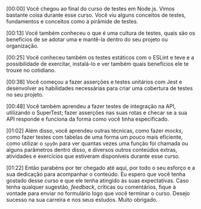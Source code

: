 [00:00] Você chegou ao final do curso de testes em Node.js. Vimos bastante coisa durante esse curso. Você viu alguns conceitos de testes, fundamentos e conceitos como a pirâmide de testes.

[00:13] Você também conheceu o que é uma cultura de testes, quais são os benefícios de se adotar uma e mantê-la dentro do seu projeto ou organização.

[00:25] Você conheceu também os testes estáticos com o ESLint e teve e a possibilidade de exercitar, instalá-lo e ver também quais benefícios ele te trouxe no cotidiano.

[00:38] Você começou a fazer asserções e testes unitários com Jest e desenvolver as habilidades necessárias para criar uma cobertura de testes no seu projeto.

[00:48] Você também aprendeu a fazer testes de integração na API, utilizando o SuperTest; fazer asserções nas suas rotas e checar se a sua API responde e funciona da forma como você tinha especificado.

[01:02] Além disso, você aprendeu outras técnicas, como fazer _mocks_, como fazer testes com tabelas de uma forma um pouco mais eficiente, como utilizar o `spyOn` para ver quantas vezes uma função foi chamada ou alguns parâmetros dentro disso, e diversos outros conteúdos extras, atividades e exercícios que estiveram disponíveis durante esse curso.

[01:22] Então parabéns por ter chegado até aqui, por todo o seu esforço e a sua dedicação para acompanhar o conteúdo. Eu espero que você tenha gostado desse curso e que ele tenha atingido às suas expectativas. Caso tenha qualquer sugestão, _feedback_, críticas ou comentários, fique à vontade para enviar no formulário logo que você terminar o curso. Desejo sucesso na sua carreira e nos seus estudos. Muito obrigado.